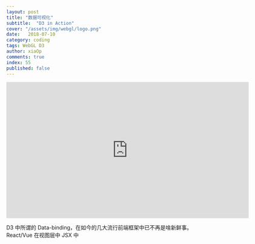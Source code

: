 ```yaml
---
layout: post
title: "数据可视化"
subtitle:  "D3 in Action"
cover: "/assets/img/webgl/logo.png"
date:   2018-07-10
category: coding
tags: WebGL D3
author: xiaOp
comments: true
index: 55
published: false
---
```


<iframe width="640" height="360" frameborder="0" src="https://www.shadertoy.com/embed/Mt3yRN?gui=true&t=10&paused=true&muted=false" allowfullscreen></iframe>

D3 中所谓的 Data-binding，在如今的几大流行前端框架中已不再是啥新鲜事。React/Vue 在视图层中 JSX 中